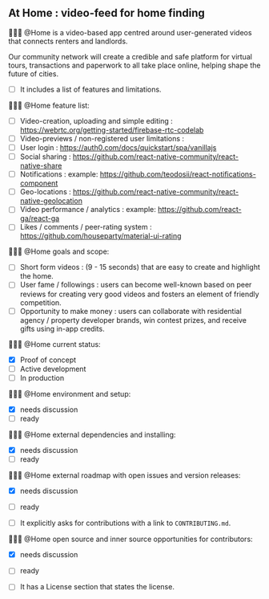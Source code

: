 ## At Home : video-feed for home finding

:movie_camera::calling::sparkles: @Home is a video-based app centred around user-generated videos that connects renters and landlords. 

Our community network will create a credible and safe platform for virtual tours, transactions and paperwork to all take place online, helping shape the future of cities.

- [ ] It includes a list of features and limitations.

:movie_camera::calling::sparkles: @Home feature list:
   - [ ] Video-creation, uploading and simple editing : https://webrtc.org/getting-started/firebase-rtc-codelab
   - [ ] Video-previews / non-registered user limitations : 
   - [ ] User login : https://auth0.com/docs/quickstart/spa/vanillajs
   - [ ] Social sharing : https://github.com/react-native-community/react-native-share
   - [ ] Notifications : example: https://github.com/teodosii/react-notifications-component
   - [ ] Geo-locations : https://github.com/react-native-community/react-native-geolocation
   - [ ] Video performance / analytics : example: https://github.com/react-ga/react-ga
   - [ ] Likes / comments / peer-rating system : https://github.com/houseparty/material-ui-rating

:movie_camera::calling::sparkles: @Home goals and scope: 
   - [ ] Short form videos : (9 - 15 seconds) that are easy to create and highlight the home.
   - [ ] User fame / followings : users can become well-known based on peer reviews for creating very good videos and fosters an element of friendly competition.
   - [ ] Opportunity to make money : users can collaborate with residential agency / property developer brands, win contest prizes, and receive gifts using in-app credits.

:movie_camera::calling::sparkles: @Home current status:
   - [x] Proof of concept
   - [ ] Active development
   - [ ] In production

:movie_camera::calling::sparkles: @Home environment and setup:
   - [x] needs discussion
   - [ ] ready

:movie_camera::calling::sparkles: @Home external dependencies and installing:
   - [x] needs discussion
   - [ ] ready

:movie_camera::calling::sparkles: @Home external roadmap with open issues and version releases:
   - [x] needs discussion
   - [ ] ready
   
- [ ] It explicitly asks for contributions with a link to `CONTRIBUTING.md`.

:movie_camera::calling::sparkles: @Home open source and inner source opportunities for contributors:
   - [x] needs discussion
   - [ ] ready

- [ ] It has a License section that states the license.

